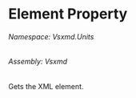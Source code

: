 <a name='P-Vsxmd-Units-BaseUnit-Element'></a>
# Element Property

###### Namespace:  Vsxmd.Units

###### Assembly:  Vsxmd

Gets the XML element.
